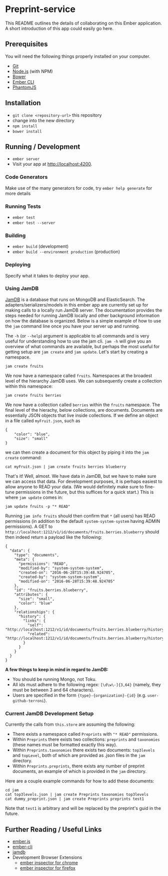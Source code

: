 # Preprint-service

This README outlines the details of collaborating on this Ember application.
A short introduction of this app could easily go here.

## Prerequisites

You will need the following things properly installed on your computer.

* [Git](http://git-scm.com/)
* [Node.js](http://nodejs.org/) (with NPM)
* [Bower](http://bower.io/)
* [Ember CLI](http://ember-cli.com/)
* [PhantomJS](http://phantomjs.org/)

## Installation

* `git clone <repository-url>` this repository
* change into the new directory
* `npm install`
* `bower install`

## Running / Development

* `ember server`
* Visit your app at [http://localhost:4200](http://localhost:4200).

### Code Generators

Make use of the many generators for code, try `ember help generate` for more details

### Running Tests

* `ember test`
* `ember test --server`

### Building

* `ember build` (development)
* `ember build --environment production` (production)

### Deploying

Specify what it takes to deploy your app.

### Using JamDB

[JamDB](https://jamdb.readthedocs.io/en/latest/) is a database that runs on MongoDB and ElasticSearch. The adapters/serializers/models in this ember app are currently set up for making calls to a locally run JamDB server. The documentation provides the steps needed for running JamDB locally and other background information on how the database is organized. Below is a simple example of how to use the `jam` command line once you have your server up and running.

The `-h` (or `--help`) argument is applicable to all commands and is very useful for understanding how to use the jam cli. `jam -h` will give you an overview of what commands are available, but perhaps the most useful for getting setup are `jam create` and `jam update`. Let's start by creating a namespace.

```
jam create fruits
```

We now have a namespace called `fruits`. Namespaces at the broadest level of the hierarchy JamDB uses. We can subsequently create a collection within this namespace:

```
jam create fruits berries
```

We now have a collection called `berries` within the `fruits` namespace. The final level of the hierachy, below collections, are documents. Documents are essentially JSON objects that live inside collections. If we define an object in a file called `myFruit.json`, such as
```
{
    "color": "blue",
    "size": "small"
}
```
we can then create a document for this object by piping it into the `jam create` command:

```
cat myFruit.json | jam create fruits berries blueberry
```

That's it! Well, almost. We have data in JamDB, but we have to make sure we can access that data. For development purposes, it is perhaps easiest to allow anyone to READ your data. (We would definitely make sure to fine-tune permissions in the future, but this suffices for a quick start.) This is where `jam update` comes in:

```
jam update fruits -p "* READ"
```

Running `jam info fruits` should then confirm that `*` (all users) has READ permissions (in addition to the default `system-system-system` having ADMIN permissions). A GET to `http://localhost:1212/v1/id/documents/fruits.berries.blueberry` should then indeed return a payload like the following:

```
{
  "data": {
    "type": "documents",
    "meta": {
      "permissions": "READ",
      "modified-by": "system-system-system",
      "created-on": "2016-06-28T15:39:48.924705",
      "created-by": "system-system-system",
      "modified-on": "2016-06-28T15:39:48.924705"
    },
    "id": "fruits.berries.blueberry",
    "attributes": {
      "size": "small",
      "color": "blue"
    },
    "relationships": {
      "history": {
        "links": {
          "self": "http://localhost:1212/v1/id/documents/fruits.berries.blueberry/history",
          "related": "http://localhost:1212/v1/id/documents/fruits.berries.blueberry/history"
        }
      }
    }
  }
}
```

**A few things to keep in mind in regard to JamDB:**
* You should be running Mongo, not Toku.
* All ids must adhere to the following regex: `[\d\w\-]{3,64}` (namely, they must be between 3 and 64 characters).
* Users are specified in the form `{type}-{organization}-{id}` (e.g. `user-github-terroni`).

### Current JamDB Development Setup

Currently the calls from `this.store` are assuming the following:
* There exists a namespace called `Preprints` with `"* READ"` permissions.
* Within `Preprints` there exists two collections: `preprints` and `taxonomies` (these names must be formatted exactly this way).
* Within `Preprints.taxonomies` there exists two documents: `top3levels` and `topLevel`, both of which are provided as .json files in the `jam` directory.
* Within `Preprints.preprints`, there exists any number of preprint documents, an example of which is provided in the `jam` directory.

Here are a couple example commands for how to add these documents:
```
cd jam
cat top3levels.json | jam create Preprints taxonomies top3levels
cat dummy_preprint.json | jam create Preprints preprints test1
```
Note that `test1` is arbitrary and will be replaced by the preprint's guid in the future.

## Further Reading / Useful Links

* [ember.js](http://emberjs.com/)
* [ember-cli](http://ember-cli.com/)
* [jamdb](https://github.com/CenterForOpenScience/jamdb)
* Development Browser Extensions
  * [ember inspector for chrome](https://chrome.google.com/webstore/detail/ember-inspector/bmdblncegkenkacieihfhpjfppoconhi)
  * [ember inspector for firefox](https://addons.mozilla.org/en-US/firefox/addon/ember-inspector/)

